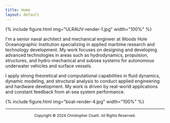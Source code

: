 ```yaml
---
title: Home
layout: default
---
```

{% include figure.html img="ULRAUV-render-1.jpg" width="100%" %}

I'm a senior naval architect and mechanical engineer at  Woods Hole Oceanographic Institution specializing in applied maritime research and technology development. My work focuses on designing and developing advanced technologies in areas such as hydrodynamics, propulsion, structures, and hydro-mechanical and subsea systems for autonomous underwater vehicles and surface vessels. 

I apply strong theoretical and computational capabilities in fluid dynamics, dynamic modeling, and structural analysis to conduct applied engineering and hardware development. My work is driven by real-world applications and constant feedback from at-sea system performance.

{% include figure.html img="boat-render-4.jpg" width="100%" %}

---------
<p style="text-align: center;"> <sup>  Copyright © 2024 Christopher Cluett. All Rights Reserved. </sup> </p> 


<!---

{% include figure.html img="4knots,100rpm_1.JPG" width="100%" %}

## expertise
* Surface vessel and subsea vehicle design, analysis, and testing
* Design and fabrication of metal, plastic and composite structures for surface and subsea environments
* Electric powertrain design and analysis for marine vehicles
* Hydrodynamics of UUVs
* Solid and surface modeling
* Linear and non-linear FEA
* RANS CFD modeling
* 6DOF dynamic modeling of UUVs
* Tow tank testing and data acquisition
---> 
